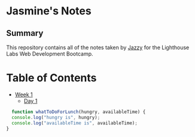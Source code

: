 # Jasmine's Notes


## Summary

This repository contains all of the notes taken by [Jazzy](https://github.com/xweetx) for the Lighthouse Labs Web Development Bootcamp.
# Table of Contents

* [Week 1](/Week_1)
  * [Day 1](/Week_1/Day_1)



```javascript
  function whatToDoForLunch(hungry, availableTime) {
  console.log("hungry is", hungry);
  console.log("availableTime is", availableTime);
}